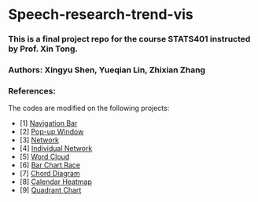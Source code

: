 # Speech-research-trend-vis
 
### This is a final project repo for the course STATS401 instructed by Prof. Xin Tong.
### Authors: Xingyu Shen, Yueqian Lin, Zhixian Zhang

### References:

The codes are modified on the following projects:
- [1] [Navigation Bar](https://codepen.io/piyushpd139/details/gOYvZPG)
- [2] [Pop-up Window](https://codepen.io/clarirri/details/ExjEzRo)
- [3] [Network](https://github.com/tdenzl/MarvelNetwork)
- [4] [Individual Network](https://github.com/Xovee/canv)
- [5] [Word Cloud](https://github.com/ecomfe/echarts-wordcloud)
- [6] [Bar Chart Race](https://github.com/FabDevGit/barchartrace)
- [7] [Chord Diagram](https://gist.github.com/databayou/c7ac49a23c275f0dd7548669595b8017)
- [8] [Calendar Heatmap](https://itnext.io/d3-v6-calendar-heat-map-c709fe20e737)
- [9] [Quadrant Chart](https://github.com/OSTUSA/ScatterPlot)
